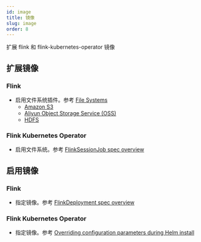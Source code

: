 ```yaml
---
id: image
title: 镜像
slug: image
order: 8
---
```


扩展 flink 和 flink-kubernetes-operator 镜像

## 扩展镜像

### Flink

- 启用文件系统插件。参考 [File Systems](https://nightlies.apache.org/flink/flink-docs-release-1.17/docs/deployment/filesystems/overview/)
  - [Amazon S3](https://nightlies.apache.org/flink/flink-docs-release-1.17/docs/deployment/filesystems/s3/)
  - [Aliyun Object Storage Service (OSS)](https://nightlies.apache.org/flink/flink-docs-release-1.17/docs/deployment/filesystems/oss/)
  - [HDFS](https://nightlies.apache.org/flink/flink-docs-release-1.17/docs/deployment/filesystems/overview/#hadoop-file-system-hdfs-and-its-other-implementations)

### Flink Kubernetes Operator

- 启用文件系统。参考 [FlinkSessionJob spec overview](https://nightlies.apache.org/flink/flink-kubernetes-operator-docs-release-1.5/docs/custom-resource/overview/#flinksessionjob-spec-overview)

## 启用镜像

### Flink

- 指定镜像。参考 [FlinkDeployment spec overview](https://nightlies.apache.org/flink/flink-kubernetes-operator-docs-release-1.5/docs/custom-resource/overview/#flinkdeployment-spec-overview)

### Flink Kubernetes Operator

- 指定镜像。参考 [Overriding configuration parameters during Helm install](https://nightlies.apache.org/flink/flink-kubernetes-operator-docs-release-1.5/docs/operations/helm/#overriding-configuration-parameters-during-helm-install)
